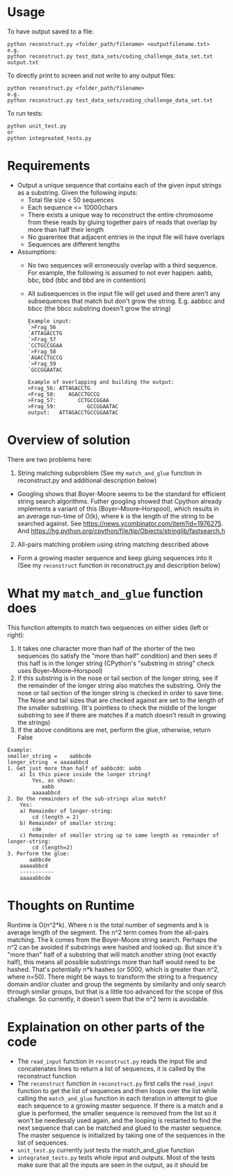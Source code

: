 # Usage

To have output saved to a file:
```
python reconstruct.py <folder_path/filename> <outputfilename.txt>
e.g.
python reconstruct.py test_data_sets/coding_challenge_data_set.txt output.txt
```

To directly print to screen and not write to any output files:

```
python reconstruct.py <folder_path/filename>
e.g.
python reconstruct.py test_data_sets/coding_challenge_data_set.txt
```

To run tests:
```
python unit_test.py
or
python integreated_tests.py
```

# Requirements

* Output a unique sequence that contains each of the given input strings as a substring. Given the following inputs:
  * Total file size < 50 sequences
  * Each sequence <= 10000chars
  * There exists a unique way to reconstruct the entire chromosome from these reads by gluing together pairs of reads that overlap by more than half their length
  * No guarentee that adjacent entries in the input file will have overlaps
  * Sequences are different lengths
* Assumptions:
  * No two sequences will erroneously overlap with a third sequence. For example, the following is assumed to not ever happen: aabb, bbc, bbd (bbc and bbd are in contention)
  * All subsequences in the input file will get used and there aren't any subsequences that match but don't grow the string. E.g. aabbcc and bbcc (the bbcc substring doesn't grow the string)
  
    ```
    Example input:
    `>Frag_56
    `ATTAGACCTG
    `>Frag_57
    `CCTGCCGGAA
    `>Frag_58
    `AGACCTGCCG
    `>Frag_59
    `GCCGGAATAC

    Example of overlapping and building the output:
    >Frag_56: ATTAGACCTG
    >Frag_58:    AGACCTGCCG
    >Frag_57:       CCTGCCGGAA
    >Frag_59:          GCCGGAATAC
    output:   ATTAGACCTGCCGGAATAC
    ```


# Overview of solution

There are two problems here:

1. String matching subproblem (See my `match_and_glue` function in reconstruct.py and additional description below)
  * Googling shows that Boyer-Moore seems to be the standard for efficient string search algorithms. Futher googling showed that Cpython already implements a variant of this (Boyer–Moore–Horspool), which results in an average run-time of O(k), where k is the length of the string to be searched against. See https://news.ycombinator.com/item?id=1976275. And https://hg.python.org/cpython/file/tip/Objects/stringlib/fastsearch.h

2. All-pairs matching problem using string matching described above 
  * Form a growing master sequence and keep gluing sequences into it (See my `reconstruct` function in reconstruct.py and description below)



# What my `match_and_glue` function does
This function attempts to match two sequences on either sides (left or right):

1. It takes one character more than half of the shorter of the two sequences (to satisfy the "more than half" condition) and then sees if this half is in the longer string (CPython's "substring in string" check uses Boyer–Moore–Horspool)
2. If this substring is in the nose or tail section of the longer string, see if the remainder of the longer string also matches the substring. Only the nose or tail section of the longer string is checked in order to save time. The Nose and tail sizes that are checked against are set to the length of the smaller substring. (It's pointless to check the middle of the longer substring to see if there are matches if a match doesn't result in growing the strings)
3. If the above conditions are met, perform the glue, otherwise, return False

```    
Example:
smaller_string =    aabbcde
longer_string  = aaaaabbcd
1. Get just more than half of aabbcdd: aabb
    a) Is this piece inside the longer string?
        Yes, as shown:
           aabb
        aaaaabbcd
2. Do the remainders of the sub-strings also match?
    Yes:
    a) Remainder of longer-string: 
        cd (length = 2)
    b) Remainder of smaller string:
        cde
    c) Remainder of smaller string up to same length as remainder of longer-string:
        cd (length=2)
3. Perform the glue:
       aabbcde
    aaaaabbcd
    -----------
    aaaaabbcde
```   


# Thoughts on  Runtime

Runtime is O(n^2\*k). Where n is the total number of segments and k is average length of the segment. The n^2 term comes from the all-pairs matching. The k comes from the Boyer-Moore string search. Perhaps the n^2 can be avoided if substrings were hashed and looked up. But since it's "more than" half of a substring that will match another string (not exactly half), this means all possible substrings more than half would need to be hashed. That's potentially n\*k hashes (or 5000, which is greater than n^2, where n=50). There might be ways to transform the string to a frequency domain and/or cluster and group the segments by similarity and only search through similar groups, but that is a little too advanced for the scope of this challenge. So currently, it doesn't seem that the n^2 term is avoidable. 


# Explaination on other parts of the code

* The `read_input` function in `reconstruct.py` reads the input file and concatenates lines to return a list of sequences, it is called by the reconstruct function
* The `reconstruct` function in `reconstruct.py` first calls the `read_input` function to get the list of sequences and then loops over the list while calling the `match_and_glue` function in each iteration in attempt to glue each sequence to a growing master sequence. If there is a match and a glue is performed, the smaller sequence is removed from the list so it won't be needlessly used again, and the looping is restarted to find the next sequence that can be matched and glued to the master sequence. The master sequence is initialized by taking one of the sequences in the list of sequences. 
* `unit_test.py` currently just tests the match_and_glue function
* `integrated_tests.py` tests whole input and outputs. Most of the tests make sure that all the inputs are seen in the output, as it should be